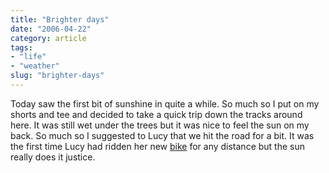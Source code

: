 ```yaml
---
title: "Brighter days"
date: "2006-04-22"
category: article
tags:
- "life"
- "weather"
slug: "brighter-days"
---
```


Today saw the first bit of sunshine in quite a while. So much so I put on my shorts and tee and decided to take a quick trip down the tracks around here. It was still wet under the trees but it was nice to feel the sun on my back. So much so I suggested to Lucy that we hit the road for a bit. It was the first time Lucy had ridden her new [bike](https://static.flickr.com/49/132962468_4e607a47aa_b.jpg) for any distance but the sun really does it justice.
